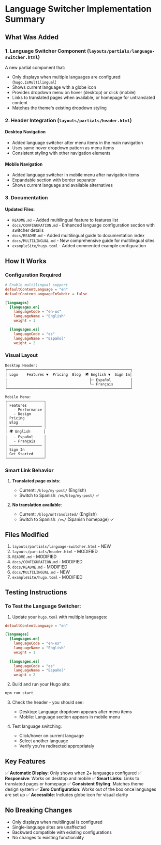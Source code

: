 # Language Switcher Implementation Summary

## What Was Added

### 1. Language Switcher Component (`layouts/partials/language-switcher.html`)
A new partial component that:
- Only displays when multiple languages are configured (`hugo.IsMultilingual`)
- Shows current language with a globe icon
- Provides dropdown menu on hover (desktop) or click (mobile)
- Links to translated pages when available, or homepage for untranslated content
- Matches the theme's existing dropdown styling

### 2. Header Integration (`layouts/partials/header.html`)

#### Desktop Navigation
- Added language switcher after menu items in the main navigation
- Uses same hover dropdown pattern as menu items
- Consistent styling with other navigation elements

#### Mobile Navigation  
- Added language switcher in mobile menu after navigation items
- Expandable section with border separator
- Shows current language and available alternatives

### 3. Documentation

#### Updated Files:
- `README.md` - Added multilingual feature to features list
- `docs/CONFIGURATION.md` - Enhanced language configuration section with switcher details
- `docs/README.md` - Added multilingual guide to documentation index
- `docs/MULTILINGUAL.md` - New comprehensive guide for multilingual sites
- `exampleSite/hugo.toml` - Added commented example configuration

## How It Works

### Configuration Required

```toml
# Enable multilingual support
defaultContentLanguage = "en"
defaultContentLanguageInSubdir = false

[languages]
  [languages.en]
    languageCode = "en-us"
    languageName = "English"
    weight = 1

  [languages.es]
    languageCode = "es"
    languageName = "Español"
    weight = 2
```

### Visual Layout

```
Desktop Header:
┌─────────────────────────────────────────────────────────┐
│ Logo    Features ▼  Pricing  Blog  🌍 English ▼  Sign In│
│                                      ├─ Español         │
│                                      └─ Français        │
└─────────────────────────────────────────────────────────┘

Mobile Menu:
┌─────────────────┐
│ Features        │
│   - Performance │
│   - Design      │
│ Pricing         │
│ Blog            │
│ ─────────────── │
│ 🌍 English      │
│   - Español     │
│   - Français    │
│ ─────────────── │
│ Sign In         │
│ Get Started     │
└─────────────────┘
```

### Smart Link Behavior

1. **Translated page exists**: 
   - Current: `/blog/my-post/` (English)
   - Switch to Spanish: `/es/blog/my-post/` ✓

2. **No translation available**:
   - Current: `/blog/untranslated/` (English)
   - Switch to Spanish: `/es/` (Spanish homepage) ✓

## Files Modified

1. `layouts/partials/language-switcher.html` - NEW
2. `layouts/partials/header.html` - MODIFIED
3. `README.md` - MODIFIED
4. `docs/CONFIGURATION.md` - MODIFIED
5. `docs/README.md` - MODIFIED
6. `docs/MULTILINGUAL.md` - NEW
7. `exampleSite/hugo.toml` - MODIFIED

## Testing Instructions

### To Test the Language Switcher:

1. Update your `hugo.toml` with multiple languages:
```toml
defaultContentLanguage = "en"

[languages]
  [languages.en]
    languageCode = "en-us"
    languageName = "English"
    weight = 1
  
  [languages.es]
    languageCode = "es"
    languageName = "Español"
    weight = 2
```

2. Build and run your Hugo site:
```bash
npm run start
```

3. Check the header - you should see:
   - Desktop: Language dropdown appears after menu items
   - Mobile: Language section appears in mobile menu

4. Test language switching:
   - Click/hover on current language
   - Select another language
   - Verify you're redirected appropriately

## Key Features

✅ **Automatic Display**: Only shows when 2+ languages configured
✅ **Responsive**: Works on desktop and mobile
✅ **Smart Links**: Links to translated pages or homepage
✅ **Consistent Styling**: Matches theme design system
✅ **Zero Configuration**: Works out of the box once languages are set up
✅ **Accessible**: Includes globe icon for visual clarity

## No Breaking Changes

- Only displays when multilingual is configured
- Single-language sites are unaffected
- Backward compatible with existing configurations
- No changes to existing functionality
